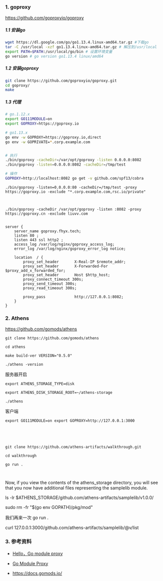 







### 1.  goproxy

https://github.com/goproxyio/goproxy



##### 1.1 安装go

```bash
wget https://dl.google.com/go/go1.13.4.linux-amd64.tar.gz #下载go
tar -C /usr/local -xzf go1.13.4.linux-amd64.tar.gz # 解压到/usr/local
export PATH=$PATH:/usr/local/go/bin # 设置环境变量
go version # go version go1.13.4 linux/amd64
```



##### 1.2 安装goproxy

```bash
git clone https://github.com/goproxyio/goproxy.git
cd goproxy/
make
```



##### 1.3 代理

```bash
# go.1.12.x
export GO111MODULE=on
export GOPROXY=https://goproxy.io

# go1.13.x
go env -w GOPROXY=https://goproxy.io,direct
go env -w GOPRIVATE=*.corp.example.com


# 执行
./bin/goproxy -cacheDir=/var/opt/goproxy -listen 0.0.0.0:8082 
./bin/goproxy -listen=0.0.0.0:8082 -cacheDir=/tmp/test

# 操作
GOPROXY=http://localhost:8082 go get -v github.com/spf13/cobra
```







```
./bin/goproxy -listen=0.0.0.0:80 -cacheDir=/tmp/test -proxy https://goproxy.io -exclude "*.corp.example.com,rsc.io/private"



./bin/goproxy -cacheDir /var/opt/goproxy -listen :8082 -proxy https://goproxy.cn -exclude liuvv.com


server {
    server_name goproxy.fhyx.tech;
    listen 80 ;
    listen 443 ssl http2 ;
    access_log /var/log/nginx/goproxy_access_log;
    error_log /var/log/nginx/goproxy_error_log notice;

    location  / {
        proxy_set_header       X-Real-IP $remote_addr;
        proxy_set_header       X-Forwarded-For $proxy_add_x_forwarded_for;
        proxy_set_header       Host $http_host;
        proxy_connect_timeout 300s;
        proxy_send_timeout 300s;
        proxy_read_timeout 300s;

        proxy_pass             http://127.0.0.1:8082;
    }
}
```





### 2.  Athens

https://github.com/gomods/athens



```
git clone https://github.com/gomods/athens 

cd athens 

make build-ver VERSION="0.5.0"

./athens -version

```







服务器开启

```
export ATHENS_STORAGE_TYPE=disk

export ATHENS_DISK_STORAGE_ROOT=~/athens-storage

./athens

```









客户端

```
export GO111MODULE=on export GOPROXY=http://127.0.0.1:3000





git clone https://github.com/athens-artifacts/walkthrough.git 

cd walkthrough

go run .



```









Now, if you view the contents of the athens_storage directory, you will see that you now have additional files representing the samplelib module.





ls -lr $ATHENS_STORAGE/github.com/athens-artifacts/samplelib/v1.0.0/





sudo rm -fr "$(go env GOPATH)/pkg/mod" 

我们再来一次 go run .







curl 127.0.0.1:3000/github.com/athens-artifacts/samplelib/@v/list





### 3. 参考资料

+ [Hello，Go module proxy](https://tonybai.com/2018/11/26/hello-go-module-proxy/)

+ [Go Module Proxy](https://juejin.im/post/5c8f9f8ef265da612c3a34b9)

+ https://docs.gomods.io/